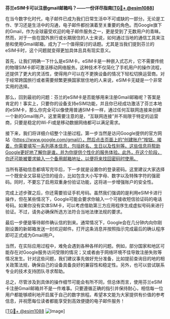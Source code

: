 **芬兰eSIM卡可以注册gmail邮箱吗？——一份详尽指南[[TG💪+ @esim1088](https://t.me/s/esim1088)]**

在当今数字化时代，电子邮件已成为我们日常生活中不可或缺的一部分。无论是工作、学习还是生活中的沟通，电子邮件都扮演着至关重要的角色。而Google旗下的Gmail，作为全球最受欢迎的电子邮件服务之一，更是受到了无数用户的青睐。然而，对于一些在国外旅行或长期居住的人士来说，如何通过当地的通信工具来注册和使用Gmail邮箱，成为了一个值得探讨的话题。尤其是当我们提到芬兰的eSIM卡时，这个问题就变得更加具体且具有现实意义。

首先，让我们明确一下什么是eSIM卡。eSIM卡是一种嵌入式芯片，它不需要传统的物理SIM卡即可激活移动网络服务。这种技术不仅简化了手机用户的操作流程，还提供了更大的灵活性，使得用户可以在不更换设备的情况下轻松切换运营商。对于经常跨国旅行或者需要频繁更换国家居住地的人来说，eSIM卡无疑是一个非常实用的选择。

那么，回到最初的问题：芬兰的eSIM卡是否能够用来注册Gmail邮箱呢？答案是肯定的！事实上，只要你的设备支持eSIM功能，并且你已经成功激活了芬兰本地的eSIM卡，那么你完全可以像使用普通SIM卡一样，通过任何互联网连接来创建一个新的Gmail账户。这里需要注意的是，“互联网连接”并不局限于特定的运营商，只要是稳定的Wi-Fi或是移动数据网络都可以满足需求。

接下来，我们将详细介绍整个注册过程。第一步当然是访问Google提供的官方网站（https://www.google.com/gmail/），然后点击页面上的“创建账户”按钮。接着，你需要填写一系列基本信息，包括姓名、生日以及性别等。这些信息将帮助Google更好地了解你是谁，并为你提供个性化的服务体验。此外，在这个阶段，你还可能被要求输入一个备用邮箱地址，以便将来找回密码时使用。

当所有基础信息都填写完毕后，下一步就是设置你的登录密码。这里建议大家选择一个既安全又容易记住的组合，比如包含大小写字母、数字以及特殊字符的强密码。同时，不要忘了启用双重身份验证功能，这将进一步增强账户的安全性。

完成上述步骤之后，你还需要验证手机号码。虽然我们强调的是利用eSIM卡进行操作，但在某些情况下，Google可能会要求你输入一个可接收短信验证码的电话号码。如果你没有实体SIM卡，可以考虑借助第三方应用程序生成虚拟号码来进行验证。不过，请务必确保所选方法符合当地法律法规的要求。

最后一步便是等待邮件确认信的到来。通常情况下，Google会在几分钟内向你刚刚设置的新邮箱发送一封欢迎邮件。打开这条消息并按照指示完成最后的确认程序即可正式成为Gmail用户。

当然，在实际应用过程中，难免会遇到各种各样的问题。例如，部分国家和地区可能存在对Google服务访问受限的情况；又或者由于网络环境不佳导致注册失败等情况发生。针对这些问题，我们建议事先做好充分准备，比如提前查询目的地的相关政策法规，确保自己的设备具备良好的兼容性和稳定性。另外，也可以尝试联系专业的技术支持团队寻求帮助。

总之，尽管涉及到具体的操作细节可能会有所不同，但总体而言，使用芬兰eSIM卡注册Gmail邮箱并不是一件难事。只要遵循正确的指引并保持耐心，相信每一位用户都能够顺利地开启属于自己的数字旅程。希望本文能为大家提供有价值的参考信息，并祝愿每位读者都能享受到高效便捷的电子邮件服务！

[[TG💪+ @esim1088](https://t.me/s/esim1088) ![Image](https://i.postimg.cc/4NQfJmqS/Snipaste-2025-05-13-00-14-12.png)]